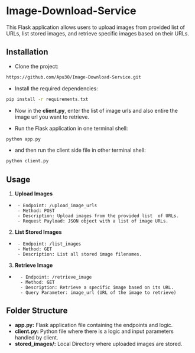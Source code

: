 # Image-Download-Service
This Flask application allows users to upload images from provided list of URLs, list stored images, and retrieve specific images based on their URLs.

## Installation
- Clone the project:
```bash
https://github.com/Apu30/Image-Download-Service.git
```
- Install the required dependencies:
```bash
pip install -r requirements.txt
```
- Now in the **client.py**, enter the list of image urls and also entire the image url you want to retrieve. 

- Run the Flask application in one terminal shell:
```bash
python app.py
```
- and then run the client side file in other terminal shell:
```bash
python client.py
```


## Usage

1. **Upload Images**

 -      - Endpoint: /upload_image_urls
        - Method: POST
        - Description: Upload images from the provided list  of URLs.
        - Request Payload: JSON object with a list of image URLs.
2. **List Stored Images**
 -      - Endpoint: /list_images
        - Method: GET
        - Description: List all stored image filenames.

3. **Retrieve Image**
-       - Endpoint: /retrieve_image
        - Method: GET
        - Description: Retrieve a specific image based on its URL.
        - Query Parameter: image_url (URL of the image to retrieve)

## Folder Structure
- **app.py:** Flask application file containing the endpoints and logic.
- **client.py:** Python file where there is a logic and input parameters handled by client.  
- **stored_images/:**  Local Directory where uploaded images are stored.






